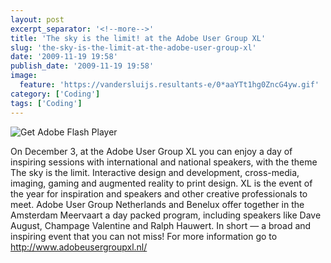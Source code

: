 ```yaml
---
layout: post
excerpt_separator: '<!--more-->'
title: 'The sky is the limit! at the Adobe User Group XL'
slug: 'the-sky-is-the-limit-at-the-adobe-user-group-xl'
date: '2009-11-19 19:58'
publish_date: '2009-11-19 19:58'
image:
  feature: 'https://vandersluijs.resultants-e/0*aaYTt1hg0ZncG4yw.gif'
category: ['Coding']
tags: ['Coding']
---
```

![Get Adobe Flash Player](https://vandersluijs.resultants-e/0*aaYTt1hg0ZncG4yw.gif)

On December 3, at the Adobe User Group XL you can enjoy a day of inspiring
sessions with international and national speakers, with the theme The sky is
the limit. Interactive design and development, cross-media, imaging, gaming
and augmented reality to print design. XL is the event of the year for
inspiration and speakers and other creative professionals to meet. Adobe User
Group Netherlands and Benelux offer together in the Amsterdam Meervaart a day
packed program, including speakers like Dave August, Champage Valentine and
Ralph Hauwert. In short — a broad and inspiring event that you can not miss!
For more information go to <http://www.adobeusergroupxl.nl/>

